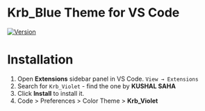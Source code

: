 # Krb_Blue Theme for VS Code
[![Version](https://vsmarketplacebadge.apphb.com/version/KUSHALSAHA.krbviolet.svg)](https://marketplace.visualstudio.com/items?itemName=KUSHALSAHA.krbviolet)


# Installation

1. Open **Extensions** sidebar panel in VS Code. `View → Extensions`
2. Search for `Krb_Violet` - find the one by **KUSHAL SAHA**
3. Click **Install** to install it.
4. Code > Preferences > Color Theme > **Krb_Violet**
